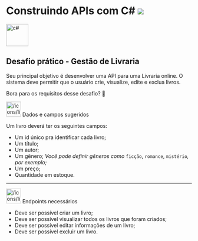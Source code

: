 ﻿# Construindo APIs com C# <img src="https://app.rocketseat.com.br/_next/image?url=%2Fassets%2Flogos%2Frocketseat-logo.svg&w=256&q=75">

<img src="https://efficient-sloth-d85.notion.site/image/https%3A%2F%2Fprod-files-secure.s3.us-west-2.amazonaws.com%2F08f749ff-d06d-49a8-a488-9846e081b224%2F8ef05315-5942-4723-aceb-5359a828f285%2FC.png?table=block&id=61b5a711-3519-42bf-b2f3-69351f85990d&spaceId=08f749ff-d06d-49a8-a488-9846e081b224&width=250&userId=&cache=v2" width="60" alt="c#">

## Desafio prático - Gestão de Livraria

Seu principal objetivo é desenvolver uma API para uma Livraria online. 
O sistema deve permitir que o usuário crie, visualize, edite e exclua livros.

Bora para os requisitos desse desafio? 🚀

<aside>
<img src="/icons/list_purple.svg" alt="/icons/list_purple.svg" width="40px" /> Dados e campos sugeridos

</aside>

Um livro deverá ter os seguintes campos:

- Um id único pra identificar cada livro;
- Um título;
- Um autor;
- Um gênero;
*Você pode definir gêneros como* `ficção`, `romance`, `mistério`*, por exemplo;*
- Um preço;
- Quantidade em estoque.

---

<aside>
<img src="/icons/list_purple.svg" alt="/icons/list_purple.svg" width="40px" /> Endpoints necessários
</aside>

- Deve ser possível criar um livro;
- Deve ser possível visualizar todos os livros que foram criados;
- Deve ser possível editar informações de um livro;
- Deve ser possível excluir um livro.